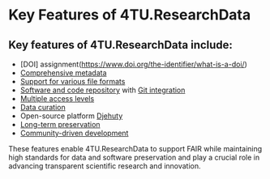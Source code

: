 # Key Features of 4TU.ResearchData

## Key features of 4TU.ResearchData include:

- [DOI] assignment(https://www.doi.org/the-identifier/what-is-a-doi/)
- [Comprehensive metadata](/submission_workflow/data_curation.md#metadata-review-process)
- [Support for various file formats](/submission_workflow/supported_file_formats)
- [Software and code repository](/software_deposit_features/intro.md) with [Git integration](/software_deposit_features/git_integration)
- [Multiple access levels](/submission_workflow/setting_access_levels)
- [Data curation](/submission_workflow/data_curation)
- Open-source platform [Djehuty](https://oit.tudelft.nl/https-github.com-TeachBooks-FAIR4TU_Submission_Help/main/4tu_research_data/how_to_contribute.html)
- [Long-term preservation](/data_preservation/intro.md)
- [Community-driven development](/4tu_research_data/4tu_community)

These features enable 4TU.ResearchData to support FAIR while maintaining high standards for data and software preservation and play a crucial role in advancing transparent scientific research and innovation.  
